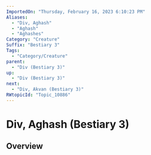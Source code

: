 ```yaml
---
ImportedOn: "Thursday, February 16, 2023 6:10:23 PM"
Aliases:
  - "Div, Aghash"
  - "Aghash"
  - "Aghashes"
Category: "Creature"
Suffix: "Bestiary 3"
Tags:
  - "Category/Creature"
parent:
  - "Div (Bestiary 3)"
up:
  - "Div (Bestiary 3)"
next:
  - "Div, Akvan (Bestiary 3)"
RWtopicId: "Topic_10886"
---
```

# Div, Aghash (Bestiary 3)
## Overview
